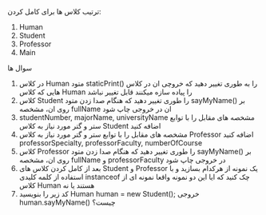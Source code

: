 ترتیب کلاس ها برای کامل کردن:
1. Human
2. Student
3. Professor
4. Main

سوال ها

1. در کلاس Human متود staticPrint() را به طوری تغییر دهید که خروچی ان در کلاس هایی که کلاس Human را پیاده سازه میکنند قابل تغییر نباشد
2.  کلاس Student را طوری تغییر دهید که هنگام صدا زدن متود sayMyName() بر روی ان، مشخصه fullName ان در خروجی چاپ شود
3. studentNumber, majorName, universityName مشخصه های مقابل را با توابع ستر و گتر مورد نیاز به کلاس Student اضافه کنید
4. مشخصه های مقابل را با توابع ستر و گتر مورد نیاز به کلاس Professor اضافه کنید professorSpecialty, professorFaculty, numberOfCourse
5. کلاس Professor را طوری تغییر دهید که هنگام صدا زدن متود sayMyName() بر روی ان، مشخصه fullName و professorFaculty در خروجی چاپ شود
6. بعد از کامل کردن کلاس های Student و Professor یک نمونه از هرکدام بسازید و با استفاده از کلمه کلیدی instanceof چک کنید که ایا این دو نمونه واقعا نمونه ای از کلاس Human هستند یا نه
7. کد زیر را بنویسید
Human human = new Student();
خروجی human.sayMyName() چیست؟